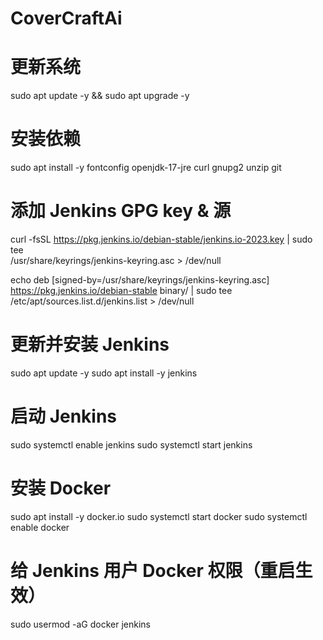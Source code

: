 # CoverCraftAi

# 更新系统
sudo apt update -y && sudo apt upgrade -y

# 安装依赖
sudo apt install -y fontconfig openjdk-17-jre curl gnupg2 unzip git

# 添加 Jenkins GPG key & 源
curl -fsSL https://pkg.jenkins.io/debian-stable/jenkins.io-2023.key | sudo tee \
  /usr/share/keyrings/jenkins-keyring.asc > /dev/null

echo deb [signed-by=/usr/share/keyrings/jenkins-keyring.asc] \
  https://pkg.jenkins.io/debian-stable binary/ | sudo tee \
  /etc/apt/sources.list.d/jenkins.list > /dev/null

# 更新并安装 Jenkins
sudo apt update -y
sudo apt install -y jenkins

# 启动 Jenkins
sudo systemctl enable jenkins
sudo systemctl start jenkins

# 安装 Docker
sudo apt install -y docker.io
sudo systemctl start docker
sudo systemctl enable docker

# 给 Jenkins 用户 Docker 权限（重启生效）
sudo usermod -aG docker jenkins

